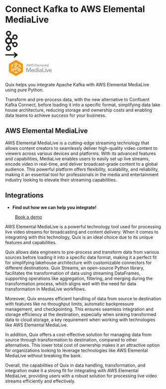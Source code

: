 # Connect Kafka to AWS Elemental MediaLive

<div class="connect-images cards blog-grid-card" markdown>
<div>
<img src="../images/kafka_logo.png" width="40px" />
</div>
<div>
<img src="../images/arrow.svg" width="40px" />
</div>
<div>
<img src="./images/aws-elemental-medialive_1.jpg" />
</div>
</div>

Quix helps you integrate Apache Kafka with AWS Elemental MediaLive using pure Python.

Transform and pre-process data, with the new alternative to Confluent Kafka Connect, before loading it into a specific format, simplifying data lake house architecture, reducing storage and ownership costs and enabling data teams to achieve success for your business.

## AWS Elemental MediaLive

AWS Elemental MediaLive is a cutting-edge streaming technology that allows content creators to seamlessly deliver high-quality video content to viewers across various devices and platforms. With its advanced features and capabilities, MediaLive enables users to easily set up live streams, encode video in real-time, and deliver broadcast-grade content to a global audience. This powerful platform offers flexibility, scalability, and reliability, making it an essential tool for professionals in the media and entertainment industry looking to elevate their streaming capabilities.

## Integrations

<div class="grid cards" markdown>

- __Find out how we can help you integrate!__

    <a class="md-button md-button--primary" href="https://quix.io/book-a-demo" target="_blank" style="margin:.5rem;">Book a demo</a>

</div>


AWS Elemental MediaLive is a powerful technology tool used for processing live video streams for broadcasting and content delivery. When it comes to integrating with this technology, Quix is an ideal choice due to its unique features and capabilities. 

Quix allows data engineers to pre-process and transform data from various sources before loading it into a specific data format, making it a perfect fit for simplifying lakehouse architecture with customizable connectors for different destinations. Quix Streams, an open-source Python library, facilitates the transformation of data using streaming DataFrames, supporting operations like aggregation, filtering, and merging during the transformation process, which aligns well with the need for data transformation in MediaLive workflows.

Moreover, Quix ensures efficient handling of data from source to destination with features like no throughput limits, automatic backpressure management, and checkpointing. This ensures seamless integration and storage efficiency at the destination, especially when sinking transformed data to cloud storage, a key requirement when working with technologies like AWS Elemental MediaLive.

In addition, Quix offers a cost-effective solution for managing data from source through transformation to destination, compared to other alternatives. This lower total cost of ownership makes it an attractive option for organizations looking to leverage technologies like AWS Elemental MediaLive without breaking the bank. 

Overall, the capabilities of Quix in data handling, transformation, and integration make it a strong fit for integrating with AWS Elemental MediaLive, providing users with a robust solution for processing live video streams efficiently and effectively.

